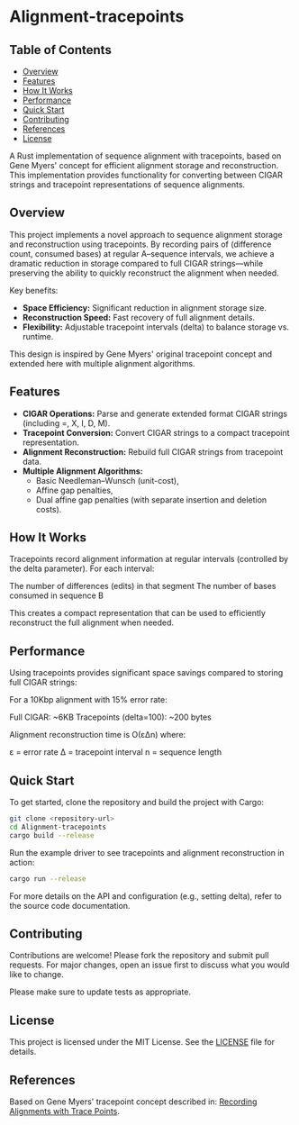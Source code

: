 # Alignment-tracepoints

## Table of Contents
 - [Overview](#overview)
 - [Features](#features)
 - [How It Works](#how-it-works)
 - [Performance](#performance)
 - [Quick Start](#quick-start)
 - [Contributing](#contributing)
 - [References](#references)
 - [License](#license)

A Rust implementation of sequence alignment with tracepoints, based on Gene Myers' concept for efficient alignment storage and reconstruction. This implementation provides functionality for converting between CIGAR strings and tracepoint representations of sequence alignments.

## Overview
This project implements a novel approach to sequence alignment storage and reconstruction using tracepoints. By recording pairs of (difference count, consumed bases) at regular A–sequence intervals, we achieve a dramatic reduction in storage compared to full CIGAR strings—while preserving the ability to quickly reconstruct the alignment when needed.

Key benefits:
 - **Space Efficiency:** Significant reduction in alignment storage size.
 - **Reconstruction Speed:** Fast recovery of full alignment details.
 - **Flexibility:** Adjustable tracepoint intervals (delta) to balance storage vs. runtime.

This design is inspired by Gene Myers' original tracepoint concept and extended here with multiple alignment algorithms.

## Features

- **CIGAR Operations:** Parse and generate extended format CIGAR strings (including =, X, I, D, M).
- **Tracepoint Conversion:** Convert CIGAR strings to a compact tracepoint representation.
- **Alignment Reconstruction:** Rebuild full CIGAR strings from tracepoint data.
- **Multiple Alignment Algorithms:**
   - Basic Needleman–Wunsch (unit-cost),
   - Affine gap penalties,
   - Dual affine gap penalties (with separate insertion and deletion costs).

## How It Works
Tracepoints record alignment information at regular intervals (controlled by the delta parameter). For each interval:

The number of differences (edits) in that segment
The number of bases consumed in sequence B

This creates a compact representation that can be used to efficiently reconstruct the full alignment when needed.

## Performance
Using tracepoints provides significant space savings compared to storing full CIGAR strings:

For a 10Kbp alignment with 15% error rate:

Full CIGAR: ~6KB
Tracepoints (delta=100): ~200 bytes

Alignment reconstruction time is O(εΔn) where:

ε = error rate
Δ = tracepoint interval
n = sequence length

## Quick Start

To get started, clone the repository and build the project with Cargo:

```bash
git clone <repository-url>
cd Alignment-tracepoints
cargo build --release
```

Run the example driver to see tracepoints and alignment reconstruction in action:

```bash
cargo run --release
```

For more details on the API and configuration (e.g., setting delta), refer to the source code documentation.

## Contributing

Contributions are welcome! Please fork the repository and submit pull requests. For major changes, open an issue first
to discuss what you would like to change.

Please make sure to update tests as appropriate.

## License

This project is licensed under the MIT License. See the [LICENSE](LICENSE) file for details.

## References
Based on Gene Myers' tracepoint concept described in:
[Recording Alignments with Trace Points](https://dazzlerblog.wordpress.com/2015/11/05/trace-points/).
